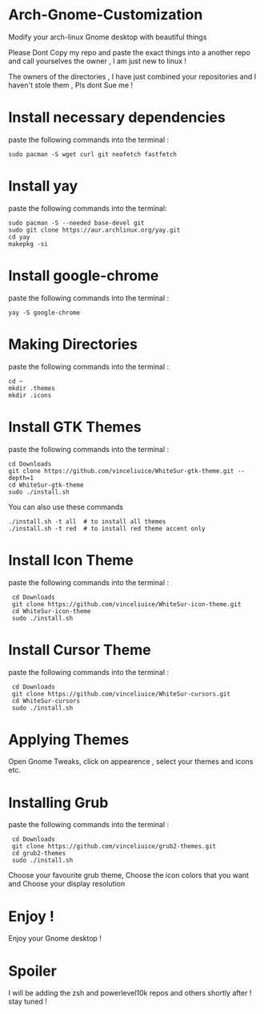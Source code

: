 # Arch-Gnome-Customization
Modify your arch-linux Gnome desktop with beautiful things

Please Dont Copy my repo and paste the exact things into a another repo and call yourselves the owner , I am just new to linux !

The owners of the directories , I have just combined your repositories
and I haven't stole them , Pls dont Sue me !

# Install necessary dependencies
paste the following commands into the terminal :

    sudo pacman -S wget curl git neofetch fastfetch 

 # Install yay 
paste the following commands into the terminal:

    sudo pacman -S --needed base-devel git
    sudo git clone https://aur.archlinux.org/yay.git
    cd yay
    makepkg -si

# Install google-chrome
paste the following commands into the terminal :

    yay -S google-chrome

# Making Directories
paste the following commands into the terminal :

    cd ~
    mkdir .themes
    mkdir .icons

# Install GTK Themes
paste the following commands into the terminal :

    cd Downloads
    git clone https://github.com/vinceliuice/WhiteSur-gtk-theme.git --depth=1
    cd WhiteSur-gtk-theme
    sudo ./install.sh

You can also use these commands

    ./install.sh -t all  # to install all themes
    ./install.sh -t red  # to install red theme accent only

# Install Icon Theme
paste the following commands into the terminal :

     cd Downloads
     git clone https://github.com/vinceliuice/WhiteSur-icon-theme.git
     cd WhiteSur-icon-theme
     sudo ./install.sh

# Install Cursor Theme
paste the following commands into the terminal :

     cd Downloads
     git clone https://github.com/vinceliuice/WhiteSur-cursors.git
     cd WhiteSur-cursors
     sudo ./install.sh

# Applying Themes

 Open Gnome Tweaks, click on appearence , select your themes and icons etc.

# Installing Grub
paste the following commands into the terminal :

     cd Downloads
     git clone https://github.com/vinceliuice/grub2-themes.git
     cd grub2-themes
     sudo ./install.sh

Choose your favourite grub theme,
Choose the icon colors that you want and
Choose your display resolution

# Enjoy !
Enjoy your Gnome desktop !

# Spoiler
I will be adding the zsh and powerlevel10k repos and others shortly after !
stay tuned !

      
